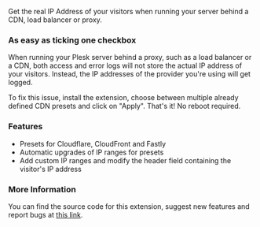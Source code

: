 Get the real IP Address of your visitors when running your server behind a CDN, load balancer or proxy.

### As easy as ticking one checkbox

When running your Plesk server behind a proxy, such as a load balancer or a CDN, both access and error logs will not store the actual IP address of your visitors. Instead, the IP addresses of the provider you're using will get logged.

To fix this issue, install the extension, choose between multiple already defined CDN presets and click on "Apply". That's it! No reboot required.

### Features

- Presets for Cloudflare, CloudFront and Fastly
- Automatic upgrades of IP ranges for presets
- Add custom IP ranges and modify the header field containing the visitor's IP address

### More Information
You can find the source code for this extension, suggest new features and report bugs at [this link](https://github.com/josemmo/plesk-real-ip-address).
